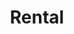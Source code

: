 ---
menu:
  main:
    weight: 4

title: Rental

url: /en/rental

sitemap:
  priority: 0.8

  description: We rent jet skis and apartments in the center of Balestrand. Perfect for short day trips in the local area.
intro: Here you will find an overview of our rental offers. We are also helpful with rental cars or suggestions for nice day trips in the area. Send an inquiry by e-mail or when booking one of our apartments.
image: /images/jetski/IMG_0834.jpg

items:
- title: Apartments
  text: We rent out apartments in the center of Balestrand. Perfect for short stays in Balestrand.
  image: 
    src: /images/holmen.jpg
  link: 
    href: /en/apartments
    text: See our apartments

- title: Jet skis
  text: 2 Sea-Doo SPARK (TRIXX 2) and 2 Sea-Doo SPARK (TRIXX 3) personal jet skis for rent in the center of Balestrand. Contact us for a reservation.
  image:
    src: /images/jetski/IMG_0834.jpg
  price: "2 hours: NOK 1400 - 4 hours: NOK 1900 - Price can be negotiated if shorter / longer times are desired."

---